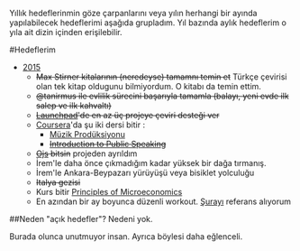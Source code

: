 Yıllık hedeflerinmin göze çarpanlarını veya yılın herhangi bir ayında yapılabilecek hedeflerimi aşağıda grupladım. 
Yıl bazında aylık hedeflerim o yıla ait dizin içinden erişilebilir.

#Hedeflerim

* [2015](https://github.com/hasantayyar/hedefler/blob/master/2015/README.md)
    * ~~Max Stirner kitalarının (neredeyse) tamamnı temin et~~ Türkçe çevirisi olan tek kitap oldugunu bilmiyordum. O kitabı da temin ettim.
    * ~~@tanirmus ile evlilik sürecini başarıyla tamamla (balayı, yeni evde ilk salep ve ilk kahvaltı)~~
    * ~~[Launchpad](https://translations.launchpad.net/~hasantayyar)'de en az üç projeye çeviri desteği ver~~
    * [Coursera](https://www.coursera.org/user/i/a00f487b7e53c755b9f184f7e67fc462)'da şu iki dersi bitir :
        * [Müzik Prodüksiyonu](https://www.coursera.org/course/musicproduction)
        * ~~[Introduction to Public Speaking](https://www.coursera.org/learn/publicspeaking)~~
    * ~~[Ojs](http://ojs.io) bitsin~~ projeden ayrıldım
    * İrem'le daha önce çıkmadığım kadar yüksek bir dağa tırmanış.
    * İrem'le Ankara-Beypazarı yürüyüşü veya bisiklet yolculuğu
    * ~~Italya gezisi~~
    * Kurs bitir [Principles of Microeconomics](https://www.coursera.org/learn/principles-of-microeconomics)
    * En azından bir ay boyunca düzenli workout. [Şurayı](http://well.blogs.nytimes.com/projects/workouts/) referans alıyorum

##Neden "açık hedefler"?
Nedeni yok.

Burada olunca unutmuyor insan. Ayrıca böylesi daha eğlenceli.

